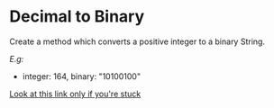 # Decimal to Binary

Create a method which converts a positive integer to a binary String.

*E.g:*
* integer: 164, binary: "10100100" 

[Look at this link only if you're stuck](https://gist.github.com/bastienwcs/bebab3c43e7390b29159aaa936c35883)